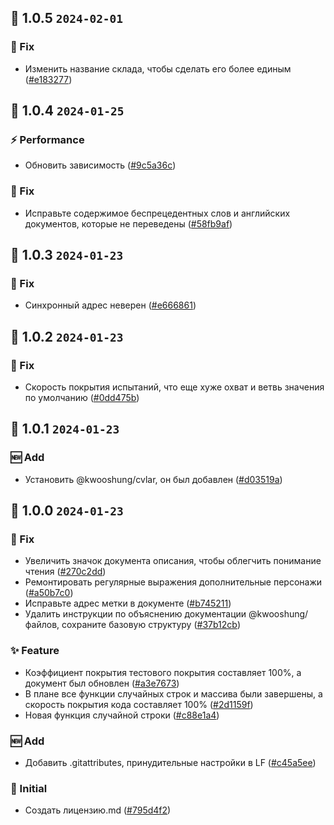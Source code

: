 ## 🎉 1.0.5 `2024-02-01`
### 🐛 Fix
- Изменить название склада, чтобы сделать его более единым ([#e183277](https://github.com/kwooshung/files/commit/e183277123766a7fc18b1152e5ae4ed0a1eca83d))

## 🎉 1.0.4 `2024-01-25`
### ⚡ Performance
- Обновить зависимость ([#9c5a36c](https://github.com/kwooshung/files/commit/9c5a36c03c5c3f434a41ff34f439d522a6b58422))
### 🐛 Fix
- Исправьте содержимое беспрецедентных слов и английских документов, которые не переведены ([#58fb9af](https://github.com/kwooshung/files/commit/58fb9af2da4dab907abc56f2107bb95344fda8d8))

## 🎉 1.0.3 `2024-01-23`
### 🐛 Fix
- Синхронный адрес неверен ([#e666861](https://github.com/kwooshung/files/commit/e6668611d81dc3799d4652ea6fc3bfd68cc017ef))

## 🎉 1.0.2 `2024-01-23`
### 🐛 Fix
- Скорость покрытия испытаний, что еще хуже охват и ветвь значения по умолчанию ([#0dd475b](https://github.com/kwooshung/files/commit/0dd475b0aa370cc584563fe7f35e2460e08a0e7b))

## 🎉 1.0.1 `2024-01-23`
### 🆕 Add
- Установить @kwooshung/cvlar, он был добавлен ([#d03519a](https://github.com/kwooshung/files/commit/d03519a9b0ddd3df739b029e60d8aaf97fd71088))

## 🎉 1.0.0 `2024-01-23`
### 🐛 Fix
- Увеличить значок документа описания, чтобы облегчить понимание чтения ([#270c2dd](https://github.com/kwooshung/files/commit/270c2ddd9ed91a7ea7d2265020cc9dcb21f77b12))
- Ремонтировать регулярные выражения дополнительные персонажи ([#a50b7c0](https://github.com/kwooshung/files/commit/a50b7c07339b0084478c846b5fe675225442dfd0))
- Исправьте адрес метки в документе ([#b745211](https://github.com/kwooshung/files/commit/b7452116b13812c6ac058228d875f124ff68df36))
- Удалить инструкции по объяснению документации @kwooshung/файлов, сохраните базовую структуру ([#37b12cb](https://github.com/kwooshung/files/commit/37b12cb9edae4859f407a6f5c5a234df0445bf06))
### ✨ Feature
- Коэффициент покрытия тестового покрытия составляет 100%, а документ был обновлен ([#a3e7673](https://github.com/kwooshung/files/commit/a3e767357675a2fc349510572ccaa52b72dad507))
- В плане все функции случайных строк и массива были завершены, а скорость покрытия кода составляет 100% ([#2d1159f](https://github.com/kwooshung/files/commit/2d1159fc6f99ddd0769bc605a17c9269f271627e))
- Новая функция случайной строки ([#c88e1a4](https://github.com/kwooshung/files/commit/c88e1a4e5511e913a6194df93b9e4c07a504813e))
### 🆕 Add
- Добавить .gitattributes, принудительные настройки в LF ([#c45a5ee](https://github.com/kwooshung/files/commit/c45a5ee2722626b288c3088492f23fd9ef886452))
### 🍻 Initial
- Создать лицензию.md ([#795d4f2](https://github.com/kwooshung/files/commit/795d4f2ad6c17e7bcda8077242dc71464bfaee74))